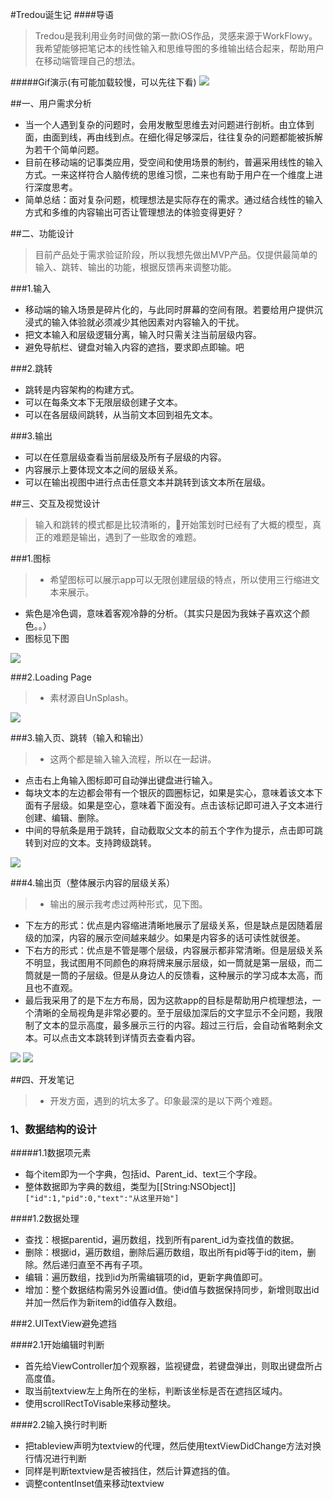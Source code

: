 #Tredou诞生记
####导语
>Tredou是我利用业务时间做的第一款iOS作品，灵感来源于WorkFlowy。我希望能够把笔记本的线性输入和思维导图的多维输出结合起来，帮助用户在移动端管理自己的想法。  

#####Gif演示(有可能加载较慢，可以先往下看)
![](http://checkitnow-photo.stor.sinaapp.com/Tredou展示视频480.gif)


##一、用户需求分析

* 当一个人遇到复杂的问题时，会用发散型思维去对问题进行剖析。由立体到面，由面到线，再由线到点。在细化得足够深后，往往复杂的问题都能被拆解为若干个简单问题。  
* 目前在移动端的记事类应用，受空间和使用场景的制约，普遍采用线性的输入方式。一来这样符合人脑传统的思维习惯，二来也有助于用户在一个维度上进行深度思考。
* 简单总结：面对复杂问题，梳理想法是实际存在的需求。通过结合线性的输入方式和多维的内容输出可否让管理想法的体验变得更好？

##二、功能设计
>目前产品处于需求验证阶段，所以我想先做出MVP产品。仅提供最简单的输入、跳转、输出的功能，根据反馈再来调整功能。

###1.输入
* 移动端的输入场景是碎片化的，与此同时屏幕的空间有限。若要给用户提供沉浸式的输入体验就必须减少其他因素对内容输入的干扰。
* 把文本输入和层级逻辑分离，输入时只需关注当前层级内容。
* 避免导航栏、键盘对输入内容的遮挡，要求即点即输。吧

###2.跳转
* 跳转是内容架构的构建方式。
* 可以在每条文本下无限层级创建子文本。
* 可以在各层级间跳转，从当前文本回到祖先文本。

###3.输出
* 可以在任意层级查看当前层级及所有子层级的内容。
* 内容展示上要体现文本之间的层级关系。
* 可以在输出视图中进行点击任意文本并跳转到该文本所在层级。

##三、交互及视觉设计
>输入和跳转的模式都是比较清晰的，开始策划时已经有了大概的模型，真正的难题是输出，遇到了一些取舍的难题。

###1.图标  
>* 希望图标可以展示app可以无限创建层级的特点，所以使用三行缩进文本来展示。
* 紫色是冷色调，意味着客观冷静的分析。（其实只是因为我妹子喜欢这个颜色。。）  
* 图标见下图  

![](http://checkitnow-photo.stor.sinaapp.com/Tredou图标.png)  



###2.Loading Page  
>* 素材源自UnSplash。 

![](http://checkitnow-photo.stor.sinaapp.com/loadingpage.png)  

###3.输入页、跳转（输入和输出）
>* 这两个都是输入输入流程，所以在一起讲。  
 * 点击右上角输入图标即可自动弹出键盘进行输入。
 * 每块文本的左边都会带有一个银灰的圆圈标记，如果是实心，意味着该文本下面有子层级。如果是空心，意味着下面没有。点击该标记即可进入子文本进行创建、编辑、删除。
 * 中间的导航条是用于跳转，自动截取父文本的前五个字作为提示，点击即可跳转到对应的文本。支持跨级跳转。

![](http://checkitnow-photo.stor.sinaapp.com/输入2.png)
  
###4.输出页（整体展示内容的层级关系）
>* 输出的展示我考虑过两种形式，见下图。
* 下左方的形式：优点是内容缩进清晰地展示了层级关系，但是缺点是因随着层级的加深，内容的展示空间越来越少。如果是内容多的话可读性就很差。
* 下右方的形式：优点是不管是哪个层级，内容展示都非常清晰。但是层级关系不明显，我试图用不同颜色的麻将牌来展示层级，如一筒就是第一层级，而二筒就是一筒的子层级。但是从身边人的反馈看，这种展示的学习成本太高，而且也不直观。
* 最后我采用了的是下左方布局，因为这款app的目标是帮助用户梳理想法，一个清晰的全局视角是非常必要的。至于层级加深后的文字显示不全问题，我限制了文本的显示高度，最多展示三行的内容。超过三行后，会自动省略剩余文本。可以点击文本跳转到详情页去查看内容。

![](http://checkitnow-photo.stor.sinaapp.com/输出1.png)   ![](http://checkitnow-photo.stor.sinaapp.com/输出2.png)


##四、开发笔记
>* 开发方面，遇到的坑太多了。印象最深的是以下两个难题。

### 1、数据结构的设计
#####1.1数据项元素
* 每个item即为一个字典，包括id、Parent_id、text三个字段。
* 整体数据即为字典的数组，类型为[[String:NSObject]]  
  `["id":1,"pid":0,"text":"从这里开始"]`  

####1.2数据处理
* 查找：根据parentid，遍历数组，找到所有parent_id为查找值的数据。
* 删除：根据id，遍历数组，删除后遍历数组，取出所有pid等于id的item，删除。然后递归直至不再有子项。
* 编辑：遍历数组，找到id为所需编辑项的id，更新字典值即可。
* 增加：整个数据结构需另外设置id值。使id值与数据保持同步，新增则取出id并加一然后作为新item的id值存入数组。  
 


###2.UITextView避免遮挡  

####2.1开始编辑时判断
* 首先给ViewController加个观察器，监视键盘，若键盘弹出，则取出键盘所占高度值。
* 取当前textview左上角所在的坐标，判断该坐标是否在遮挡区域内。
* 使用scrollRectToVisable来移动整块。

####2.2输入换行时判断
* 把tableview声明为textview的代理，然后使用textViewDidChange方法对换行情况进行判断
* 同样是判断textview是否被挡住，然后计算遮挡的值。
* 调整contentInset值来移动textview


